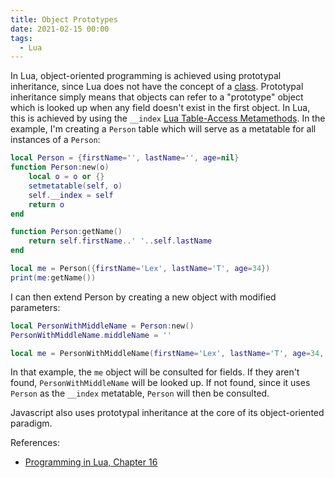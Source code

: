 ```yaml
---
title: Object Prototypes
date: 2021-02-15 00:00
tags:
  - Lua
---
```


In Lua, object-oriented programming is achieved using prototypal inheritance, since Lua does not have the concept of a [class](class). Prototypal inheritance simply means that objects can refer to a "prototype" object which is looked up when any field doesn't exist in the first object. In Lua, this is achieved by using the `__index` [Lua Table-Access Metamethods](permanent/lua-table-access-metamethods.md). In the example, I'm creating a `Person` table which will serve as a metatable for all instances of a `Person`:

```lua
local Person = {firstName='', lastName='', age=nil}
function Person:new(o)
    local o = o or {}
    setmetatable(self, o)
    self.__index = self
    return o
end

function Person:getName()
    return self.firstName..' '..self.lastName
end

local me = Person({firstName='Lex', lastName='T', age=34})
print(me:getName())
```

I can then extend Person by creating a new object with modified parameters:

```lua
local PersonWithMiddleName = Person:new()
PersonWithMiddleName.middleName = ''

local me = PersonWithMiddleName(firstName='Lex', lastName='T', age=34, middleName='D')
```

In that example, the `me` object will be consulted for fields. If they aren't found, `PersonWithMiddleName` will be looked up. If not found, since it uses `Person` as the `__index` metatable,  `Person` will then be consulted.

Javascript also uses prototypal inheritance at the core of its object-oriented paradigm.

References:

* [Programming in Lua, Chapter 16](https://www.lua.org/pil/16.html)